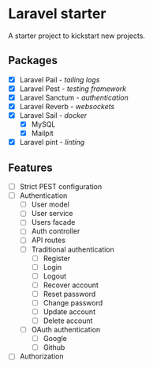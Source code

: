 # Laravel starter

A starter project to kickstart new projects.

## Packages

- [x] Laravel Pail          - _tailing logs_
- [x] Laravel Pest          - _testing framework_
- [x] Laravel Sanctum       - _authentication_
- [x] Laravel Reverb        - _websockets_
- [x] Laravel Sail          - _docker_
    - [x] MySQL
    - [x] Mailpit
- [x] Laravel pint          - _linting_

## Features

- [ ] Strict PEST configuration
- [ ] Authentication
    - [ ] User model
    - [ ] User service
    - [ ] Users facade
    - [ ] Auth controller
    - [ ] API routes
    - [ ] Traditional authentication
        - [ ] Register
        - [ ] Login
        - [ ] Logout
        - [ ] Recover account
        - [ ] Reset password
        - [ ] Change password
        - [ ] Update account
        - [ ] Delete account
    - [ ] OAuth authentication
        - [ ] Google
        - [ ] Github
- [ ] Authorization
